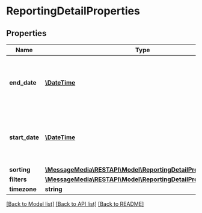 # ReportingDetailProperties

## Properties
Name | Type | Description | Notes
------------ | ------------- | ------------- | -------------
**end_date** | [**\DateTime**](\DateTime.md) | The end date provided as a parameter for this report | [optional] 
**start_date** | [**\DateTime**](\DateTime.md) | The end date provided as a parameter for this report | [optional] 
**sorting** | [**\MessageMedia\RESTAPI\Model\ReportingDetailPropertiesSorting**](ReportingDetailPropertiesSorting.md) |  | [optional] 
**filters** | [**\MessageMedia\RESTAPI\Model\ReportingDetailPropertiesFilters**](ReportingDetailPropertiesFilters.md) |  | [optional] 
**timezone** | **string** |  | [optional] 

[[Back to Model list]](../README.md#documentation-for-models) [[Back to API list]](../README.md#documentation-for-api-endpoints) [[Back to README]](../README.md)


